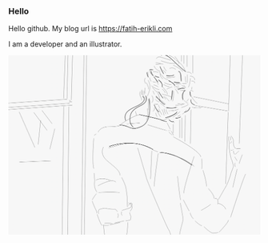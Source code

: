 ### Hello

Hello github. My blog url is https://fatih-erikli.com

I am a developer and an illustrator.

<img alt="drawing" src="https://github.com/fatih-erikli/sketchbook/raw/main/drawing.png" />
